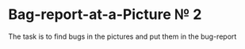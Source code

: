 # Bag-report-at-a-Picture № 2
The task is to find bugs in the pictures and put them in the bug-report
